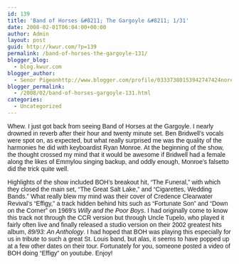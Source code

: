 ```yaml
---
id: 139
title: 'Band of Horses &#8211; The Gargoyle &#8211; 1/31'
date: 2008-02-01T06:04:00+00:00
author: Admin
layout: post
guid: http://kwur.com/?p=139
permalink: /band-of-horses-the-gargoyle-131/
blogger_blog:
  - blog.kwur.com
blogger_author:
  - Senor Pigeonhttp://www.blogger.com/profile/03337380153942747424noreply@blogger.com
blogger_permalink:
  - /2008/02/band-of-horses-gargoyle-131.html
categories:
  - Uncategorized
---
```

<div class="pf-content">
  <p>
    <span style="font-family: arial;">Whew. I just got back from seeing Band of Horses at the Gargoyle. I nearly drowned in reverb after their hour and twenty minute set. Ben Bridwell&#8217;s vocals were spot on, as expected, but what really surprised me was the quality of the harmonies he did with keyboardist Ryan Monroe. At the beginning of the show, the thought crossed my mind that it would be awesome if Bridwell had a female along the likes of Emmylou singing backup, and oddly enough, Monroe&#8217;s falsetto did the trick quite well. </span>
  </p>
  
  <p>
    <span style="font-family: arial;">Highlights of the show included BOH&#8217;s breakout hit, &#8220;The Funeral,&#8221; with which they closed the main set, &#8220;The Great Salt Lake,&#8221; and &#8220;Cigarettes, Wedding Bands.&#8221; What really blew my mind was their cover of Credence Clearwater Revival&#8217;s &#8220;Effigy,&#8221; a track hidden behind hits such as &#8220;Fortunate Son&#8221; and &#8220;Down on the Corner&#8221; on 1969&#8217;s </span><span style="font-style: italic; font-family: arial;">Willy and the Poor Boys</span><span style="font-family: arial;">. I had originally come to know this track not through the CCR version but through Uncle Tupelo, who played it fairly often live and finally released a studio version on their 2002 greatest hits album, </span><span style="font-style: italic; font-family: arial;">89/93: An Anthology</span><span style="font-family: arial;">. I had hoped that BOH was playing this especially for us in tribute to such a great St. Louis band, but alas, it seems to have popped up at a few other dates on their tour. Fortunately for you, someone posted a video of BOH doing &#8220;Effigy&#8221; on youtube. Enjoy!</span>
  </p>
  
  <p>
  </p>
</div>